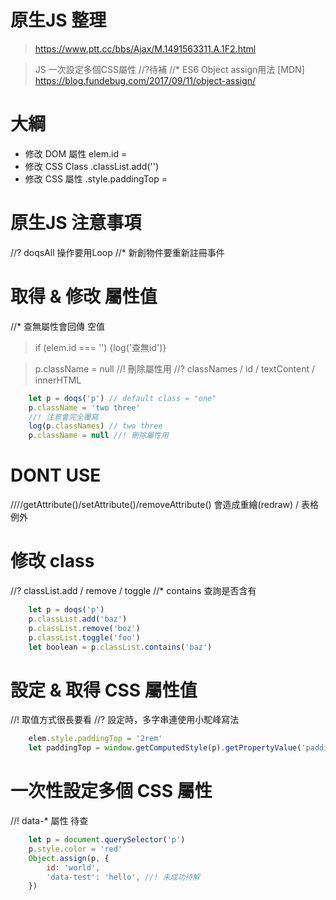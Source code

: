 # 原生JS 整理
> https://www.ptt.cc/bbs/Ajax/M.1491563311.A.1F2.html

> JS 一次設定多個CSS屬性 //?待補
//* ES6 Object assign用法 [MDN]
> https://blog.fundebug.com/2017/09/11/object-assign/

# 大綱
- 修改 DOM 屬性     elem.id = 
- 修改 CSS Class   .classList.add('')
- 修改 CSS 屬性     .style.paddingTop = 

# 原生JS 注意事項
//? doqsAll 操作要用Loop
//* 新創物件要重新註冊事件

# 取得 & 修改 屬性值
//* 查無屬性會回傳 空值
> if (elem.id === '') {log('查無id')}

> p.className = null //! 刪除屬性用
//? classNames / id / textContent / innerHTML
```js
    let p = doqs('p') // default class = "one"
    p.className = 'two three'
    //! 注意會完全覆寫
    log(p.classNames) // two three
    p.className = null //! 刪除屬性用
```

# DONT USE
////getAttribute()/setAttribute()/removeAttribute()
會造成重繪(redraw) / 表格例外

# 修改 class 
//? classList.add / remove / toggle
//* contains 查詢是否含有
```js
    let p = doqs('p')
    p.classList.add('baz')
    p.classList.remove('boz')
    p.classList.toggle('foo')
    let boolean = p.classList.contains('baz')
```

# 設定 & 取得 CSS 屬性值
//! 取值方式很長要看
//? 設定時，多字串連使用小駝峰寫法
```js
    elem.style.paddingTop = '2rem'
    let paddingTop = window.getComputedStyle(p).getPropertyValue('padding-top')
```

# 一次性設定多個 CSS 屬性
//! data-* 屬性 待查
```js
    let p = document.querySelector('p')
    p.style.color = 'red'
    Object.assign(p, {
        id: 'world',
        'data-test': 'hello', //! 未成功待解
    })
```
